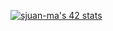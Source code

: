 <a href="https://github.com/susanamadriz"><img src="https://badge.mediaplus.ma/levi/sjuan-ma?1337Badge=off&UM6P=off" alt="sjuan-ma's 42 stats" /></a>

